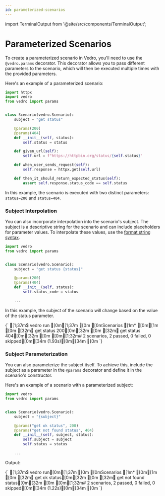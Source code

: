 ```yaml
---
id: parameterized-scenarios
---
```


import TerminalOutput from '@site/src/components/TerminalOutput';

# Parameterized Scenarios

To create a parameterized scenario in Vedro, you'll need to use the `@vedro.params` decorator. This decorator allows you to pass different parameters to the scenario, which will then be executed multiple times with the provided parameters.

Here's an example of a parameterized scenario:

```python
import httpx
import vedro
from vedro import params


class Scenario(vedro.Scenario):
    subject = "get status"

    @params(200)
    @params(404)
    def __init__(self, status):
        self.status = status

    def given_url(self):
        self.url = f"https://httpbin.org/status/{self.status}"

    def when_user_sends_request(self):
        self.response = httpx.get(self.url)

    def then_it_should_return_expected_status(self):
        assert self.response.status_code == self.status

```

In this example, the scenario is executed with two distinct parameters: `status=200` and `status=404`.

### Subject Interpolation

You can also incorporate interpolation into the scenario's subject. The subject is a descriptive string for the scenario and can include placeholders for parameter values. To interpolate these values, use the [format string syntax](https://docs.python.org/3/library/string.html#format-string-syntax).

```python
import vedro
from vedro import params


class Scenario(vedro.Scenario):
    subject = "get status {status}"

    @params(200)
    @params(404)
    def __init__(self, status):
        self.status_code = status

    ...

```

In this example, the subject of the scenario will change based on the value of the status parameter.

<TerminalOutput>
{`
[1;37m$ vedro run [0m[1;37m
[0m
[0mScenarios
[1m* [0m[1m
[0m [32m✔ get status 200[0m[32m
[0m [32m✔ get status 404[0m[32m
[0m 
[0m[1;32m# 2 scenarios, 2 passed, 0 failed, 0 skipped[0m[34m (1.93s)[0m[34m
[0m
`}
</TerminalOutput>

### Subject Parameterization

You can also parameterize the subject itself. To achieve this, include the subject as a parameter in the `@params` decorator and define it in the scenario's constructor.

Here's an example of a scenario with a parameterized subject:

```python
import vedro
from vedro import params


class Scenario(vedro.Scenario):
    subject = "{subject}"

    @params("get ok status", 200)
    @params("get not found status", 404)
    def __init__(self, subject, status):
        self.subject = subject
        self.status = status

    ...

```

Output:

<TerminalOutput>
{`
[1;37m$ vedro run[0m[1;37m
[0m
[0mScenarios
[1m* [0m[1m
[0m [32m✔ get ok status[0m[32m
[0m [32m✔ get not found status[0m[32m
[0m 
[0m[1;32m# 2 scenarios, 2 passed, 0 failed, 0 skipped[0m[34m (1.22s)[0m[34m
[0m
`}
</TerminalOutput>
